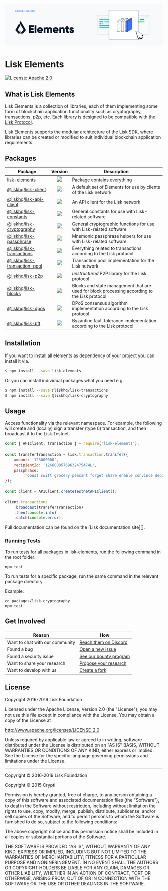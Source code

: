 ![Logo](../docs/assets/banner_elements.png)

# Lisk Elements

[![License: Apache 2.0](https://img.shields.io/badge/License-Apache%202.0-blue.svg)](http://www.apache.org/licenses/LICENSE-2.0)

## What is Lisk Elements

Lisk Elements is a collection of libraries, each of them implementing some form of blockchain application functionality such as cryptography, transactions, p2p, etc. Each library is designed to be compatible with the [Lisk Protocol](https://lisk.io/documentation/lisk-protocol).

Lisk Elements supports the modular architecture of the Lisk SDK, where libraries can be created or modified to suit individual blockchain application requirements.

## Packages

| Package                                                          |                                                        Version                                                        | Description                                                                                   |
| ---------------------------------------------------------------- | :-------------------------------------------------------------------------------------------------------------------: | --------------------------------------------------------------------------------------------- |
| [lisk-elements](/elements/lisk-elements)                         |         [![](https://img.shields.io/badge/npm-v2.4.0-green.svg)](https://www.npmjs.com/package/lisk-elements)         | Package contains everything                                                                   |
| [@liskhq/lisk-client](/elements/lisk-client)                     |      [![](https://img.shields.io/badge/npm-v2.3.1-green.svg)](https://www.npmjs.com/package/@liskhq/lisk-client)      | A default set of Elements for use by clients of the Lisk network                              |
| [@liskhq/lisk-api-client](/elements/lisk-api-client)             |    [![](https://img.shields.io/badge/npm-v2.0.3-green.svg)](https://www.npmjs.com/package/@liskhq/lisk-api-client)    | An API client for the Lisk network                                                            |
| [@liskhq/lisk-constants](/elements/lisk-constants)               |    [![](https://img.shields.io/badge/npm-v1.2.3-green.svg)](https://www.npmjs.com/package/@liskhq/lisk-constants)     | General constants for use with Lisk-related software                                          |
| [@liskhq/lisk-cryptography](/elements/lisk-cryptography)         |   [![](https://img.shields.io/badge/npm-v2.3.0-green.svg)](https://www.npmjs.com/package/@liskhq/lisk-cryptography)   | General cryptographic functions for use with Lisk-related software                            |
| [@liskhq/lisk-passphrase](/elements/lisk-passphrase)             |    [![](https://img.shields.io/badge/npm-v2.0.3-green.svg)](https://www.npmjs.com/package/@liskhq/lisk-passphrase)    | Mnemonic passphrase helpers for use with Lisk-related software                                |
| [@liskhq/lisk-transactions](/elements/lisk-transactions)         |   [![](https://img.shields.io/badge/npm-v2.3.1-green.svg)](https://www.npmjs.com/package/@liskhq/lisk-transactions)   | Everything related to transactions according to the Lisk protocol                             |
| [@liskhq/lisk-transaction-pool](/elements/lisk-transaction-pool) | [![](https://img.shields.io/badge/npm-v0.2.0-green.svg)](https://www.npmjs.com/package/@liskhq/lisk-transaction-pool) | Transaction pool implementation for the Lisk network                                          |
| [@liskhq/lisk-p2p](/elements/lisk-p2p)                           |       [![](https://img.shields.io/badge/npm-v0.3.3-green.svg)](https://www.npmjs.com/package/@liskhq/lisk-p2p)        | _unstructured_ P2P library for the Lisk protocol                                              |
| [@liskhq/lisk-blocks](/elements/lisk-blocks)                     |      [![](https://img.shields.io/badge/npm-v0.1.0-green.svg)](https://www.npmjs.com/package/@liskhq/lisk-blocks)      | Blocks and state management that are used for block processing according to the Lisk protocol |
| [@liskhq/lisk-dpos](/elements/lisk-dpos)                         |       [![](https://img.shields.io/badge/npm-v0.1.0-green.svg)](https://www.npmjs.com/package/@liskhq/lisk-dpos)       | DPoS consensus algorithm implementation according to the Lisk protocol                        |
| [@liskhq/lisk-bft](/elements/lisk-bft)                           |       [![](https://img.shields.io/badge/npm-v0.1.0-green.svg)](https://www.npmjs.com/package/@liskhq/lisk-bft)        | Byzantine fault tolerance implementation according to the Lisk protocol                       |

## Installation

If you want to install all elements as dependency of your project you can install it via.

```sh
$ npm install --save lisk-elements
```

Or you can install individual packages what you need e.g.

```sh
$ npm install --save @liskhq/lisk-transactions
$ npm install --save @liskhq/lisk-cryptography
```

## Usage

Access functionality via the relevant namespace. For example, the following will create and (locally) sign a transfer (type 0) transaction, and then broadcast it to the Lisk Testnet.

```js
const { APIClient, transaction } = require('lisk-elements');

const transferTransaction = lisk.transaction.transfer({
	amount: '123000000',
	recipientId: '12668885769632475474L',
	passphrase:
		'robust swift grocery peasant forget share enable convince deputy road keep cheap',
});

const client = APIClient.createTestnetAPIClient();

client.transactions
	.broadcast(transferTransaction)
	.then(console.info)
	.catch(console.error);
```

Full documentation can be found on the [Lisk documentation site][].

### Running Tests

To run tests for all packages in lisk-elements, run the following command in the root folder:

```
npm test
```

To run tests for a specific package, run the same command in the relevant package directory.

Example:

```
cd packages/lisk-cryptography
npm test
```

## Get Involved

| Reason                          | How                                                                                            |
| ------------------------------- | ---------------------------------------------------------------------------------------------- |
| Want to chat with our community | [Reach them on Discord](https://discord.gg/lisk)                                               |
| Found a bug                     | [Open a new issue](https://github.com/LiskHQ/lisk/issues/new)                                  |
| Found a security issue          | [See our bounty program](https://blog.lisk.io/announcing-lisk-bug-bounty-program-5895bdd46ed4) |
| Want to share your research     | [Propose your research](https://research.lisk.io)                                              |
| Want to develop with us         | [Create a fork](https://github.com/LiskHQ/lisk/fork)                                           |

## License

Copyright 2016-2019 Lisk Foundation

Licensed under the Apache License, Version 2.0 (the "License");
you may not use this file except in compliance with the License.
You may obtain a copy of the License at

http://www.apache.org/licenses/LICENSE-2.0

Unless required by applicable law or agreed to in writing, software
distributed under the License is distributed on an "AS IS" BASIS,
WITHOUT WARRANTIES OR CONDITIONS OF ANY KIND, either express or implied.
See the License for the specific language governing permissions and
limitations under the License.

---

Copyright © 2016-2019 Lisk Foundation

Copyright © 2015 Crypti

Permission is hereby granted, free of charge, to any person obtaining a copy of this software and associated documentation files (the "Software"), to deal in the Software without restriction, including without limitation the rights to use, copy, modify, merge, publish, distribute, sublicense, and/or sell copies of the Software, and to permit persons to whom the Software is furnished to do so, subject to the following conditions:

The above copyright notice and this permission notice shall be included in all copies or substantial portions of the Software.

THE SOFTWARE IS PROVIDED "AS IS", WITHOUT WARRANTY OF ANY KIND, EXPRESS OR IMPLIED, INCLUDING BUT NOT LIMITED TO THE WARRANTIES OF MERCHANTABILITY, FITNESS FOR A PARTICULAR PURPOSE AND NONINFRINGEMENT. IN NO EVENT SHALL THE AUTHORS OR COPYRIGHT HOLDERS BE LIABLE FOR ANY CLAIM, DAMAGES OR OTHER LIABILITY, WHETHER IN AN ACTION OF CONTRACT, TORT OR OTHERWISE, ARISING FROM, OUT OF OR IN CONNECTION WITH THE SOFTWARE OR THE USE OR OTHER DEALINGS IN THE SOFTWARE.
